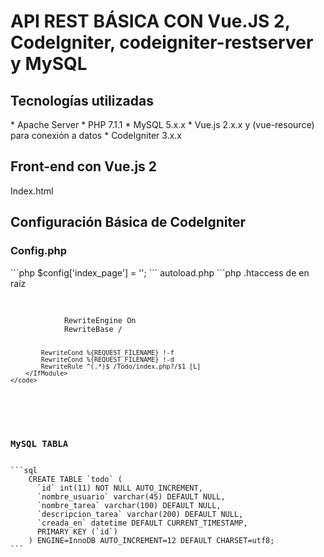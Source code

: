 <h1>API REST BÁSICA CON Vue.JS 2, CodeIgniter, codeigniter-restserver y MySQL</h1>
<h2>Tecnologías utilizadas</h2>
* Apache Server
* PHP 7.1.1
* MySQL 5.x.x
* Vue.js 2.x.x y (vue-resource) para conexión a datos
* CodeIgniter 3.x.x

<h2>Front-end con Vue.js 2</h2>
Index.html

<h2>Configuración Básica de CodeIgniter</h2>
<h3>Config.php</h3>
```php
$config['index_page'] = '';
```

</h3>autoload.php</h3>
```php
<?php
$autoload['libraries'] = array('form_validation','database', 'session');
$autoload['helper'] = array('url', 'html', 'form' ,'language', 'date','security');
$autoload['model'] = array('Todo_model');
```

<h3>.htaccess de en raíz</h3>
<pre>
    <code>
        <IfModule mod_rewrite.c>
            RewriteEngine On
            RewriteBase /

            RewriteCond %{REQUEST_FILENAME} !-f
            RewriteCond %{REQUEST_FILENAME} !-d
            RewriteRule ^(.*)$ /Todo/index.php?/$1 [L]
        </IfModule>
    </code>
</pre>

<h3>MySQL TABLA</h3>
```sql
    CREATE TABLE `todo` (
      `id` int(11) NOT NULL AUTO_INCREMENT,
      `nombre_usuario` varchar(45) DEFAULT NULL,
      `nombre_tarea` varchar(100) DEFAULT NULL,
      `descripcion_tarea` varchar(200) DEFAULT NULL,
      `creada_en` datetime DEFAULT CURRENT_TIMESTAMP,
      PRIMARY KEY (`id`)
    ) ENGINE=InnoDB AUTO_INCREMENT=12 DEFAULT CHARSET=utf8;
```